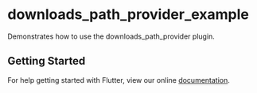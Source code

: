 # downloads_path_provider_example

Demonstrates how to use the downloads_path_provider plugin.

## Getting Started

For help getting started with Flutter, view our online
[documentation](https://flutter.io/).
